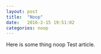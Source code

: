 ```yaml
---
layout: post
title:  "Noop"
date:   2016-2-15 19:51:02
categories: noop
---
```



Here is some thing noop
Test article.
